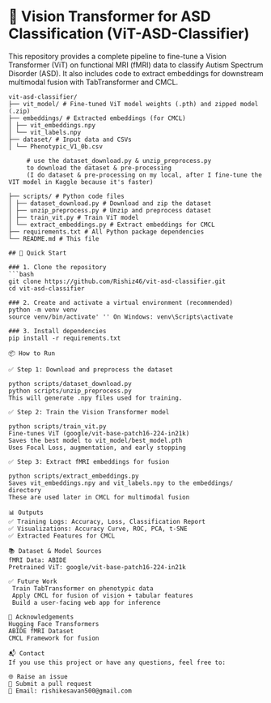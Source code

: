 # 🧠 Vision Transformer for ASD Classification (ViT-ASD-Classifier)

This repository provides a complete pipeline to fine-tune a Vision Transformer (ViT) on functional MRI (fMRI) data to classify Autism Spectrum Disorder (ASD). It also includes code to extract embeddings for downstream multimodal fusion with TabTransformer and CMCL.

```### 📁 Repository Structure
vit-asd-classifier/
├── vit_model/ # Fine-tuned ViT model weights (.pth) and zipped model (.zip)
├── embeddings/ # Extracted embeddings (for CMCL)
│ ├── vit_embeddings.npy
│ └── vit_labels.npy
├── dataset/ # Input data and CSVs
│ └── Phenotypic_V1_0b.csv

     # use the dataset_download.py & unzip_preprocess.py
     to download the dataset & pre-processing
     (I do dataset & pre-processing on my local, after I fine-tune the VIT model in Kaggle because it's faster)

├── scripts/ # Python code files
│ ├── dataset_download.py # Download and zip the dataset
│ ├── unzip_preprocess.py # Unzip and preprocess dataset
│ ├── train_vit.py # Train ViT model
│ └── extract_embeddings.py # Extract embeddings for CMCL
├── requirements.txt # All Python package dependencies
└── README.md # This file

## 🚀 Quick Start

### 1. Clone the repository
```bash
git clone https://github.com/Rishiz46/vit-asd-classifier.git
cd vit-asd-classifier

### 2. Create and activate a virtual environment (recommended)
python -m venv venv
source venv/bin/activate' '' On Windows: venv\Scripts\activate

### 3. Install dependencies
pip install -r requirements.txt

📦 How to Run

✅ Step 1: Download and preprocess the dataset

python scripts/dataset_download.py
python scripts/unzip_preprocess.py
This will generate .npy files used for training.

✅ Step 2: Train the Vision Transformer model

python scripts/train_vit.py
Fine-tunes ViT (google/vit-base-patch16-224-in21k)
Saves the best model to vit_model/best_model.pth
Uses Focal Loss, augmentation, and early stopping

✅ Step 3: Extract fMRI embeddings for fusion

python scripts/extract_embeddings.py
Saves vit_embeddings.npy and vit_labels.npy to the embeddings/ directory
These are used later in CMCL for multimodal fusion

📊 Outputs
✅ Training Logs: Accuracy, Loss, Classification Report
✅ Visualizations: Accuracy Curve, ROC, PCA, t-SNE
✅ Extracted Features for CMCL

📚 Dataset & Model Sources
fMRI Data: ABIDE
Pretrained ViT: google/vit-base-patch16-224-in21k

✅ Future Work
 Train TabTransformer on phenotypic data
 Apply CMCL for fusion of vision + tabular features
 Build a user-facing web app for inference

🤝 Acknowledgements
Hugging Face Transformers
ABIDE fMRI Dataset
CMCL Framework for fusion

📬 Contact
If you use this project or have any questions, feel free to:

🌐 Raise an issue
💬 Submit a pull request
📩 Email: rishikesavan500@gmail.com

